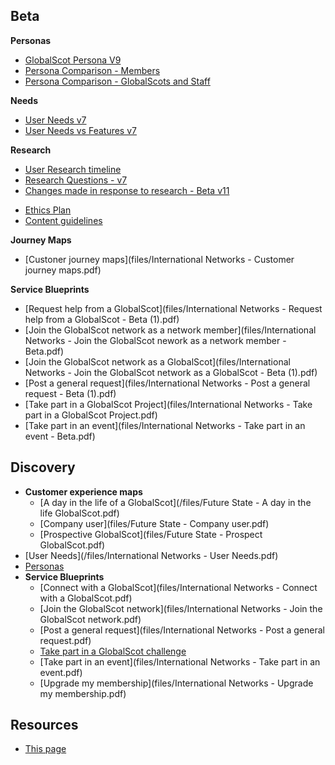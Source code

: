 ## Beta

**Personas**
- [GlobalScot Persona V9](files/Personas_IN_v9.pdf)
- [Persona Comparison - Members](files/Pesona_Comparisson-GlobalScot_Members_2020.pdf)
- [Persona Comparison - GlobalScots and Staff](files/Pesona_Comparisson-GlobalScots_and_Staff_2020.pdf)

**Needs**
- [User Needs v7](files/User_needs_beta_V7.pdf)
- [User Needs vs Features v7](files/NeedsFeaturesApril2020.pdf)

**Research**
- [User Research  timeline](timeline)
- [Research Questions - v7](files/ResearchQuestions_IN_2020_V7.pdf)
- [Changes made in response to research - Beta v11](files/GSchangesV11.pdf)
<!-- - [Decision Log- TBC](#)  -->
- [Ethics Plan](files/ethics_plan_IN_v0.9.pdf)
- [Content guidelines](https://scotentsd.github.io/styleguide/)

**Journey Maps**
- [Custoner journey maps](files/International Networks - Customer journey maps.pdf)

**Service Blueprints**
  - [Request help from a GlobalScot](files/International Networks - Request help from a GlobalScot - Beta (1).pdf)
  - [Join the GlobalScot network as a network member](files/International Networks - Join the GlobalScot nework as a network member - Beta.pdf)
  - [Join the GlobalScot network as a GlobalScot](files/International Networks - Join the GlobalScot network as a GlobalScot - Beta (1).pdf)
  - [Post a general request](files/International Networks - Post a general request - Beta (1).pdf)
  - [Take part in a GlobalScot Project](files/International Networks - Take part in a GlobalScot Project.pdf)
  - [Take part in an event](files/International Networks - Take part in an event - Beta.pdf)


## Discovery
- **Customer experience maps**
   - [A day in the life of a GlobalScot](/files/Future State - A day in the life GlobalScot.pdf)
   - [Company user](files/Future State - Company user.pdf)
   - [Prospective GlobalScot](files/Future State - Prospect GlobalScot.pdf)
- [User Needs](/files/International Networks - User Needs.pdf)
- [Personas](/files/Scotland_PLC_Personas.pdf)
- **Service Blueprints**
  - [Connect with a GlobalScot](files/International Networks - Connect with a GlobalScot.pdf)
  - [Join the GlobalScot network](files/International Networks - Join the GlobalScot network.pdf)
  - [Post a general request](files/International Networks - Post a general request.pdf)
  - [Take part in a GlobalScot challenge](files/InternationalNetworks-TakePart.pdf)
  - [Take part in an event](files/International Networks - Take part in an event.pdf)
  - [Upgrade my membership](files/International Networks - Upgrade my membership.pdf)  


## Resources
- [This page](https://scotentsd.github.io/international/)

